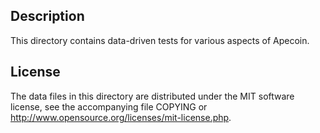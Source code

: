 Description
------------

This directory contains data-driven tests for various aspects of Apecoin.

License
--------

The data files in this directory are distributed under the MIT software
license, see the accompanying file COPYING or
http://www.opensource.org/licenses/mit-license.php.

